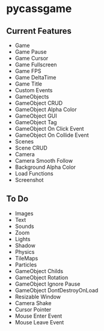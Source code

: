 # pycassgame

## Current Features
- Game
- Game Pause
- Game Cursor
- Game Fullscreen
- Game FPS
- Game DeltaTime
- Game Title
- Custom Events
- GameObjects
- GameObject CRUD
- GameObject Alpha Color
- GameObject GUI
- GameObject Tag
- GameObject On Click Event
- GameObject On Collide Event
- Scenes
- Scene CRUD
- Camera
- Camera Smooth Follow
- Background Alpha Color
- Load Functions
- Screenshot

## To Do
- Images
- Text
- Sounds
- Zoom
- Lights
- Shadow
- Physics
- TileMaps
- Particles
- GameObject Childs
- GameObject Rotation
- GameObject Ignore Pause
- GameObject DontDestroyOnLoad
- Resizable Window
- Camera Shake
- Cursor Pointer
- Mouse Enter Event
- Mouse Leave Event